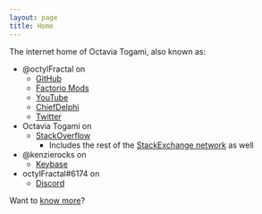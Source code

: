 ```yaml
---
layout: page
title: Home
---
```

The internet home of Octavia Togami, also known as:

- <span class="text-info">@octylFractal</span> on
  - <span class="fa-brands fa-github fa-fw"></span> [GitHub](https://github.com/octylFractal)
  - <span class="fa-layers fa-fw"><span class="fa-regular fa-square"></span><span class="fa-solid fa-gear" data-fa-transform="shrink-7"></span></span> [Factorio Mods](https://mods.factorio.com/user/octylFractal)
  - <span class="fa-brands fa-youtube fa-fw"></span> [YouTube](https://www.youtube.com/channel/UCJqrDfnNLnfmre6QiZjdkCw)
  - <span class="fa-sharp fa-solid fa-user-robot fa-fw"></span> [ChiefDelphi](https://www.chiefdelphi.com/u/octylFractal/)
  - <span class="fa-brands fa-twitter fa-fw"></span> [Twitter](https://twitter.com/octylFractal)
- <span class="text-info">Octavia Togami</span> on
  - <span class="fa-brands fa-stack-overflow fa-fw"></span> [StackOverflow](https://stackoverflow.com/users/436524/octavia-togami)
    - Includes the rest of the [StackExchange network](https://stackexchange.com/users/194284/octavia-togami) as well
- <span class="text-info">@kenzierocks</span> on
  - <span class="fa-brands fa-keybase fa-fw"></span> [Keybase](https://keybase.io/kenzierocks)
- <span class="text-info">octylFractal#6174</span> on
  - <span class="fa-brands fa-discord"></span> [Discord](https://discordapp.com/)

Want to [know more](/about/)?
